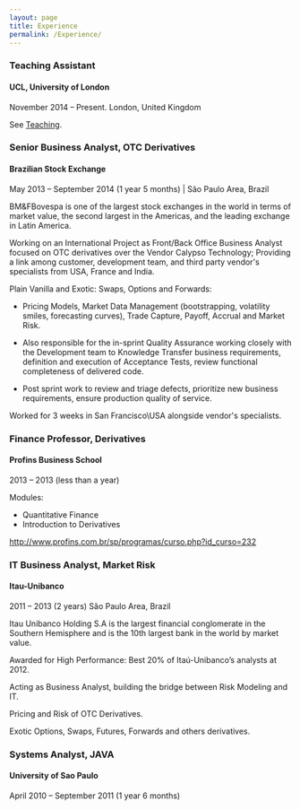 ```yaml
---
layout: page
title: Experience
permalink: /Experience/
---
```

### Teaching Assistant
<h4>UCL, University of London</h4>
November 2014 – Present. London, United Kingdom

See [Teaching](http://souzatharsis.github.io/Teaching/).

### Senior Business Analyst, OTC Derivatives
<h4> Brazilian Stock Exchange</h4>
May 2013 – September 2014 (1 year 5 months) | São Paulo Area, Brazil

BM&FBovespa is one of the largest stock exchanges in the world in terms of market value, the
second largest in the Americas, and the leading exchange in Latin America.

Working on an International Project as Front/Back Office Business Analyst focused on OTC derivatives over the Vendor Calypso Technology; Providing a link among customer, development team, and third party vendor's specialists from USA, France and India.

Plain Vanilla and Exotic: Swaps, Options and Forwards:

- Pricing Models, Market Data Management (bootstrapping, volatility smiles, forecasting curves), Trade Capture, Payoff, Accrual and Market Risk.

- Also responsible for the in-sprint Quality Assurance working closely with the Development team to Knowledge Transfer business requirements, definition and execution of Acceptance Tests, review functional completeness of delivered code.

- Post sprint work to review and triage defects, prioritize new business requirements, ensure production quality of service.

Worked for 3 weeks in San Francisco\USA alongside vendor's specialists.

### Finance Professor, Derivatives
<h4>Profins Business School</h4>
2013 – 2013 (less than a year)

Modules:

- Quantitative Finance
- Introduction to Derivatives

http://www.profins.com.br/sp/programas/curso.php?id_curso=232

### IT Business Analyst, Market Risk
<h4>Itau-Unibanco</h4>
2011 – 2013 (2 years) São Paulo Area, Brazil

Itau Unibanco Holding S.A is the largest financial conglomerate in the Southern Hemisphere
and is the 10th largest bank in the world by market value.

Awarded for High Performance: Best 20% of Itaú-Unibanco’s analysts at 2012.

Acting as Business Analyst, building the bridge between Risk Modeling and IT.

Pricing and Risk of OTC Derivatives.

Exotic Options, Swaps, Futures, Forwards and others derivatives.

### Systems Analyst, JAVA
<h4>University of Sao Paulo</h4>
April 2010 – September 2011 (1 year 6 months)
